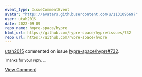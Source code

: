 ```yaml
---
event_type: IssueCommentEvent
avatar: "https://avatars.githubusercontent.com/u/113109669?"
user: utah2015
date: 2022-09-09
repo_name: hypre-space/hypre
html_url: https://github.com/hypre-space/hypre/issues/732
repo_url: https://github.com/hypre-space/hypre
---
```


<a href='https://github.com/utah2015' target='_blank'>utah2015</a> commented on issue <a href='https://github.com/hypre-space/hypre/issues/732' target='_blank'>hypre-space/hypre#732</a>.

<small>Thanks for your reply....</small>

<a href='https://github.com/hypre-space/hypre/issues/732' target='_blank'>View Comment</a>
